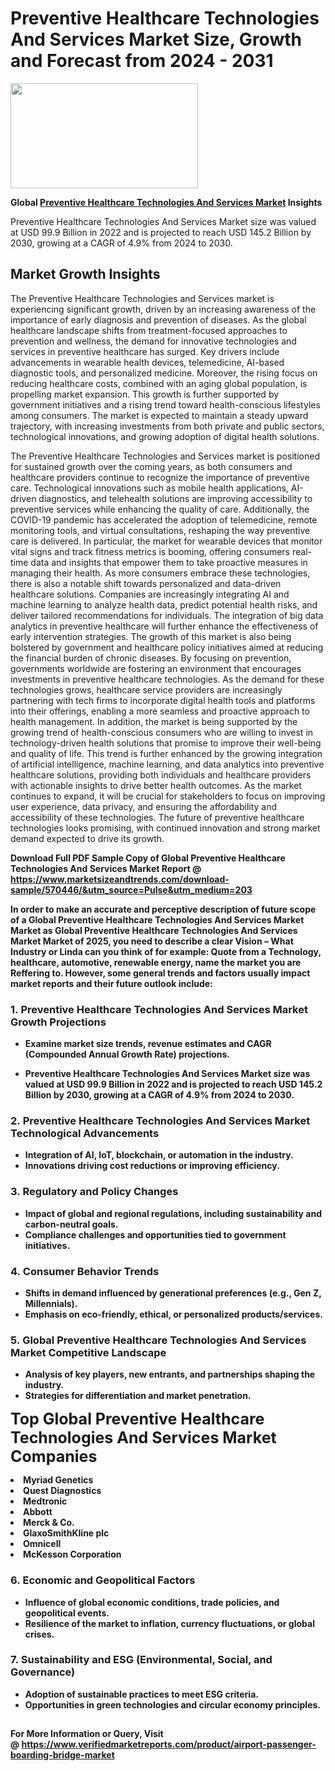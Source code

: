 <H1>Preventive Healthcare Technologies And Services Market Size, Growth and Forecast from 2024 - 2031</H1><img class="aligncenter size-medium wp-image-584254" src="https://thirdeyenews.in/wp-content/uploads/2024/09/Global-Market-Research-300x168.jpeg" alt="" width="300" height="168" /><p><strong>Global&nbsp;<a href="https://www.marketsizeandtrends.com/download-sample/570446/&amp;utm_source=Pulse&amp;utm_medium=203">Preventive Healthcare Technologies And Services Market</a> Insights</strong></p><p>Preventive Healthcare Technologies And Services Market size was valued at USD 99.9 Billion in 2022 and is projected to reach USD 145.2 Billion by 2030, growing at a CAGR of 4.9% from 2024 to 2030.</p><p><h2>Market Growth Insights</h2> <p>The Preventive Healthcare Technologies and Services market is experiencing significant growth, driven by an increasing awareness of the importance of early diagnosis and prevention of diseases. As the global healthcare landscape shifts from treatment-focused approaches to prevention and wellness, the demand for innovative technologies and services in preventive healthcare has surged. Key drivers include advancements in wearable health devices, telemedicine, AI-based diagnostic tools, and personalized medicine. Moreover, the rising focus on reducing healthcare costs, combined with an aging global population, is propelling market expansion. This growth is further supported by government initiatives and a rising trend toward health-conscious lifestyles among consumers. The market is expected to maintain a steady upward trajectory, with increasing investments from both private and public sectors, technological innovations, and growing adoption of digital health solutions.</p> <p><strong></strong></p> <p>The Preventive Healthcare Technologies and Services market is positioned for sustained growth over the coming years, as both consumers and healthcare providers continue to recognize the importance of preventive care. Technological innovations such as mobile health applications, AI-driven diagnostics, and telehealth solutions are improving accessibility to preventive services while enhancing the quality of care. Additionally, the COVID-19 pandemic has accelerated the adoption of telemedicine, remote monitoring tools, and virtual consultations, reshaping the way preventive care is delivered. In particular, the market for wearable devices that monitor vital signs and track fitness metrics is booming, offering consumers real-time data and insights that empower them to take proactive measures in managing their health. As more consumers embrace these technologies, there is also a notable shift towards personalized and data-driven healthcare solutions. Companies are increasingly integrating AI and machine learning to analyze health data, predict potential health risks, and deliver tailored recommendations for individuals. The integration of big data analytics in preventive healthcare will further enhance the effectiveness of early intervention strategies. The growth of this market is also being bolstered by government and healthcare policy initiatives aimed at reducing the financial burden of chronic diseases. By focusing on prevention, governments worldwide are fostering an environment that encourages investments in preventive healthcare technologies. As the demand for these technologies grows, healthcare service providers are increasingly partnering with tech firms to incorporate digital health tools and platforms into their offerings, enabling a more seamless and proactive approach to health management. In addition, the market is being supported by the growing trend of health-conscious consumers who are willing to invest in technology-driven health solutions that promise to improve their well-being and quality of life. This trend is further enhanced by the growing integration of artificial intelligence, machine learning, and data analytics into preventive healthcare solutions, providing both individuals and healthcare providers with actionable insights to drive better health outcomes. As the market continues to expand, it will be crucial for stakeholders to focus on improving user experience, data privacy, and ensuring the affordability and accessibility of these technologies. The future of preventive healthcare technologies looks promising, with continued innovation and strong market demand expected to drive its growth. <p><strong></p><p><span class=""><strong>Download Full PDF Sample Copy of Global Preventive Healthcare Technologies And Services Market Report</strong> @ <a href="https://www.marketsizeandtrends.com/download-sample/570446/&amp;utm_source=Pulse&amp;utm_medium=203" target="_blank">https://www.marketsizeandtrends.com/download-sample/570446/&amp;utm_source=Pulse&amp;utm_medium=203</a></span></p><p>In order to make an accurate and perceptive description of future scope of a Global&nbsp;Preventive Healthcare Technologies And Services Market Market as Global&nbsp;Preventive Healthcare Technologies And Services Market Market of 2025, you need to describe a clear Vision &ndash; What Industry or Linda can you think of for example: Quote from a Technology, healthcare, automotive, renewable energy, name the market you are Reffering to. However, some general trends and factors usually impact market reports and their future outlook include:</p><h3>1.&nbsp;<strong>Preventive Healthcare Technologies And Services Market Growth Projections</strong></h3><ul><li>Examine market size trends, revenue estimates and CAGR (Compounded Annual Growth Rate) projections.</li><li><p>Preventive Healthcare Technologies And Services Market size was valued at USD 99.9 Billion in 2022 and is projected to reach USD 145.2 Billion by 2030, growing at a CAGR of 4.9% from 2024 to 2030.</p></li></ul><h3>2.&nbsp;<strong>Preventive Healthcare Technologies And Services Market Technological Advancements</strong></h3><ul><li>Integration of AI, IoT, blockchain, or automation in the industry.</li><li>Innovations driving cost reductions or improving efficiency.</li></ul><h3>3.&nbsp;<strong>Regulatory and Policy Changes</strong></h3><ul><li>Impact of global and regional regulations, including sustainability and carbon-neutral goals.</li><li>Compliance challenges and opportunities tied to government initiatives.</li></ul><h3>4.&nbsp;<strong>Consumer Behavior Trends</strong></h3><ul><li>Shifts in demand influenced by generational preferences (e.g., Gen Z, Millennials).</li><li>Emphasis on eco-friendly, ethical, or personalized products/services.</li></ul><h3>5.&nbsp;<strong>Global Preventive Healthcare Technologies And Services Market Competitive Landscape</strong></h3><ul><li>Analysis of key players, new entrants, and partnerships shaping the industry.</li><li>Strategies for differentiation and market penetration.</li></ul><p data-pm-slice="1 1 []"><span style="color: inherit; font-family: inherit; font-size: 25px;">Top Global Preventive Healthcare Technologies And Services Market Companies</span></p><div class="" data-test-id=""><p><li>Myriad Genetics</li><li> Quest Diagnostics</li><li> Medtronic</li><li> Abbott</li><li> Merck & Co.</li><li> GlaxoSmithKline plc</li><li> Omnicell</li><li> McKesson Corporation</li></p></div><h3>6.&nbsp;<strong>Economic and Geopolitical Factors</strong></h3><ul><li>Influence of global economic conditions, trade policies, and geopolitical events.</li><li>Resilience of the market to inflation, currency fluctuations, or global crises.</li></ul><h3>7.&nbsp;<strong>Sustainability and ESG (Environmental, Social, and Governance)</strong></h3><ul><li>Adoption of sustainable practices to meet ESG criteria.</li><li>Opportunities in green technologies and circular economy principles.</li></ul><h2><strong style="font-size: 14px;">For More Information or Query, Visit @&nbsp;</strong><a style="background-color: #ffffff; font-size: 14px;" href="https://www.marketsizeandtrends.com/report/preventive-healthcare-technologies-and-services-market/" target="_blank">https://www.verifiedmarketreports.com/product/airport-passenger-boarding-bridge-market</a></h2>
